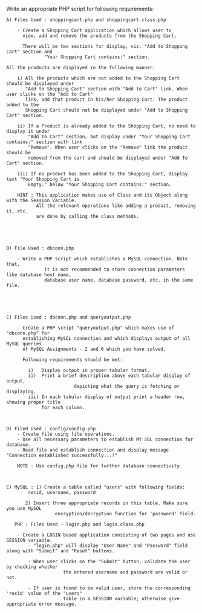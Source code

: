 Write an appropriate PHP script for following requirements:

	A) Files Used : shoppingcart.php and shoppingcart.class.php

		- Create a Shopping Cart application which allows user to 
		  view, add and remove the products from the Shopping Cart. 
		
		  There will be two sections for display, viz. "Add to Shopping Cart" section and
                  "Your Shopping Cart contains:" section.

	All the products are displayed in the following manner:
		
		i) All the products which are not added to the Shopping Cart should be displayed under 
		   "Add to Shopping Cart" section with "Add to Cart" link. When user clicks on the "Add to Cart" 
		   link, add that product in his/her Shopping Cart. The product added to the 
		   Shopping Cart should not be displayed under "Add to Shopping Cart" section.

		ii) If a Product is already added to the Shopping Cart, no need to display it under 
			"Add To Cart" section, but display under "Your Shopping Cart contains:" section with link 
			"Remove". When user clicks on the "Remove" link the product should be 
			removed from the cart and should be displayed under "Add To Cart" section.
		
		iii) If no product has been added to the Shopping Cart, display text "Your Shopping Cart is 
			Empty." below "Your Shopping Cart contains:" section.

		HINT : This application makes use of Class and its Object along with the Session Variable. 
		       All the relevant operations like adding a product, removing it, etc. 
   		       are done by calling the class methods.





	B) File Used : dbconn.php

		- Write a PHP script which establishes a MySQL connection. Note that, 
                  it is not recommended to store connection parameters like database host name, 
                  database user name, database password, etc. in the same file.


	


	C) Files Used : dbconn.php and queryoutput.php

		- Create a PHP script "queryoutput.php" which makes use of "dbconn.php" for  
		  establishing MySQL connection and which displays output of all MySQL queries 
		  of MySQL Assignments - 2 and 6 which you have solved. 
		  
		  Following requirements should be met:
			
			i)   Display output in proper tabular format.
			ii)  Print a brief description above each tabular display of output,
                             depicting what the query is fetching or displaying.
			iii) In each tabular display of output print a header row, showing proper title 
			     for each column.



	D) Filed Used : config/config.php
		- Create file using file operations.
		- Use all necessary parameters to establish MY SQL connection for database.
		- Read file and establish connection and display message "Connection established successfully...!"

		NOTE : Use config.php file for further database connectivity.



	E) MySQL : 1) Create a table called "users" with following fields:
			recid, username, password

		   2) Insert three appropriate records in this table. Make sure you use MySQL
                      encryption/decryption function for 'password' field.

	   PHP : Files Used - login.php and login.class.php
		
		- Create a LOGIN based application consisting of two pages and use SESSION variable.
			- "login.php" will display "User Name" and "Password" field along with "Submit" and "Reset" buttons.

			- When user clicks on the "Submit" button, validate the user by checking whether 
                         the entered username and password are valid or not.

			- If user is found to be valid user, store the corresponding 'recid' value of the "users"
                         table in a SESSION variable; otherwise give appropriate error message.